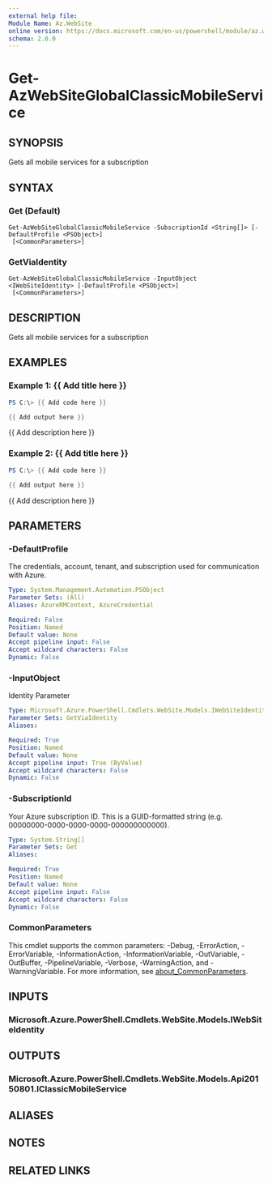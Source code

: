 ```yaml
---
external help file:
Module Name: Az.WebSite
online version: https://docs.microsoft.com/en-us/powershell/module/az.website/get-azwebsiteglobalclassicmobileservice
schema: 2.0.0
---
```


# Get-AzWebSiteGlobalClassicMobileService

## SYNOPSIS
Gets all mobile services for a subscription

## SYNTAX

### Get (Default)
```
Get-AzWebSiteGlobalClassicMobileService -SubscriptionId <String[]> [-DefaultProfile <PSObject>]
 [<CommonParameters>]
```

### GetViaIdentity
```
Get-AzWebSiteGlobalClassicMobileService -InputObject <IWebSiteIdentity> [-DefaultProfile <PSObject>]
 [<CommonParameters>]
```

## DESCRIPTION
Gets all mobile services for a subscription

## EXAMPLES

### Example 1: {{ Add title here }}
```powershell
PS C:\> {{ Add code here }}

{{ Add output here }}
```

{{ Add description here }}

### Example 2: {{ Add title here }}
```powershell
PS C:\> {{ Add code here }}

{{ Add output here }}
```

{{ Add description here }}

## PARAMETERS

### -DefaultProfile
The credentials, account, tenant, and subscription used for communication with Azure.

```yaml
Type: System.Management.Automation.PSObject
Parameter Sets: (All)
Aliases: AzureRMContext, AzureCredential

Required: False
Position: Named
Default value: None
Accept pipeline input: False
Accept wildcard characters: False
Dynamic: False
```

### -InputObject
Identity Parameter

```yaml
Type: Microsoft.Azure.PowerShell.Cmdlets.WebSite.Models.IWebSiteIdentity
Parameter Sets: GetViaIdentity
Aliases:

Required: True
Position: Named
Default value: None
Accept pipeline input: True (ByValue)
Accept wildcard characters: False
Dynamic: False
```

### -SubscriptionId
Your Azure subscription ID.
This is a GUID-formatted string (e.g.
00000000-0000-0000-0000-000000000000).

```yaml
Type: System.String[]
Parameter Sets: Get
Aliases:

Required: True
Position: Named
Default value: None
Accept pipeline input: False
Accept wildcard characters: False
Dynamic: False
```

### CommonParameters
This cmdlet supports the common parameters: -Debug, -ErrorAction, -ErrorVariable, -InformationAction, -InformationVariable, -OutVariable, -OutBuffer, -PipelineVariable, -Verbose, -WarningAction, and -WarningVariable. For more information, see [about_CommonParameters](http://go.microsoft.com/fwlink/?LinkID=113216).

## INPUTS

### Microsoft.Azure.PowerShell.Cmdlets.WebSite.Models.IWebSiteIdentity

## OUTPUTS

### Microsoft.Azure.PowerShell.Cmdlets.WebSite.Models.Api20150801.IClassicMobileService

## ALIASES

## NOTES

## RELATED LINKS


